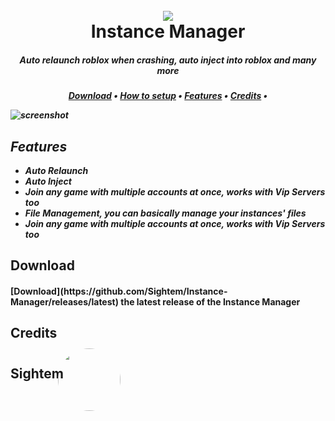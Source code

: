 <h1 align="center">
  <br>
      <img src="https://i.ibb.co/rp9HkvM/instance-manager.png">
  </a>
	<br>
    Instance Manager
    <br>
</h1>

<h5 class="LOee" align="center">Auto relaunch roblox when crashing, auto inject into roblox and many more<h5>

<p align="center">
  <a href="#download"><b>Download</b></a> •
  <a href="#how-to-use"><b>How to setup</b></a> •
  <a href="#key-features"><b>Features</b></a> •
  <a href="#credits"><b>Credits</b></a> •
</p>

![screenshot](https://raw.githubusercontent.com/amitmerchant1990/electron-markdownify/master/app/img/markdownify.gif)

## <b>*Features*</b>
* ***Auto Relaunch***
* ***Auto Inject***
* ***Join any game with multiple accounts at once, works with Vip Servers too***
* ***File Management, you can basically manage your instances' files***
* ***Join any game with multiple accounts at once, works with Vip Servers too***


## Download

<h4><b>[Download](https://github.com/Sightem/Instance-Manager/releases/latest) the latest release of the Instance Manager</b></h4>

## Credits

<div style="position: relative; bottom: 30px">
<h3>
<h2 style="position: relative; top: 40px"><b>Sightem</b></h2>
<img align="right" src="https://i.ibb.co/wR1H8SQ/9af4a8a3ebee2d28fd8327e58eb05e19.png" width="100" height="100" style="border-radius:50%; position: relative; right: 65%; bottom: 30px">
</h3>
</div>
